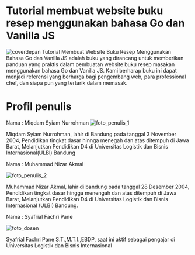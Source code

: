 # Tutorial membuat website buku resep menggunakan bahasa Go dan Vanilla JS
![coverdepan](https://github.com/miqdamsyiamn/Creacipe/blob/main/coverdepan.png)
Tutorial Membuat Website Buku Resep Menggunakan Bahasa Go dan Vanilla JS adalah buku yang dirancang untuk memberikan panduan yang praktis dalam pembuatan website buku resep masakan menggunakan bahasa Go dan Vanilla JS. Kami berharap buku ini dapat menjadi referensi yang berharga bagi pengembang web, para professional chef, dan siapa pun yang tertarik dalam memasak.

# Profil penulis 
Nama : Miqdam Syiam Nurrohman
![foto_penulis_1](https://github.com/miqdamsyiamn/Creacipe/blob/main/foto_penulis_1.jpg)

Miqdam Syiam Nurrohman, lahir di Bandung pada tanggal 3 November 2004, Pendidikan tingkat dasar hinnga menegah dan atas ditempuh di Jawa Barat, Melanjutkan Pendidikan D4 di Universitas Logistik dan Bisnis Internasional(ULBI) Bandung

Nama : Muhammad Nizar Akmal

![foto_penulis_2](https://github.com/miqdamsyiamn/Creacipe/blob/main/foto_penulis_2.jpg)

Muhammad Nizar Akmal, lahir di bandung pada tanggal 28 Desember 2004, Pendidikan tingkat dasar hingga menengah dan atas ditempuh di Jawa Barat, Melanjutkan Pendidikan D4 di Universitas Logistik dan Bisnis Internasional (ULBI) Bandung.

Nama : Syafrial Fachri Pane 

![foto_dosen](https://github.com/miqdamsyiamn/Creacipe/blob/main/foto_dosen.jpg)

Syafrial Fachri Pane S.T.,M.T.I.,EBDP, saat ini aktif sebagai pengajar di Universitas Logistik dan Bisnis Internasional
